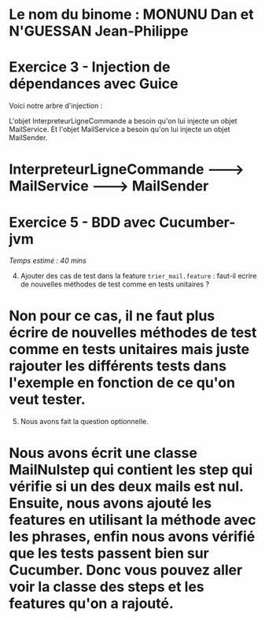

# Le nom du binome : MONUNU Dan et N'GUESSAN Jean-Philippe
# Exercice 3 - Injection de dépendances avec Guice

Voici notre arbre d'injection :

L'objet InterpreteurLigneCommande a besoin qu'on lui injecte un objet MailService. Et l'objet MailService a besoin qu'on lui injecte un objet MailSender.

# InterpreteurLigneCommande ---> MailService ---> MailSender


# Exercice 5 - BDD avec Cucumber-jvm
_Temps estimé : 40 mins_


  4) Ajouter des cas de test dans la feature `trier_mail.feature` : faut-il ecrire de nouvelles méthodes de test comme en tests unitaires ?
# Non pour ce cas, il ne faut plus écrire de nouvelles méthodes de test comme en tests unitaires mais juste rajouter les différents tests dans l'exemple en fonction de ce qu'on veut tester.

 5) Nous avons fait la question optionnelle. 

# Nous avons écrit une classe MailNulstep qui contient les step qui vérifie si un des deux mails est nul. Ensuite, nous avons ajouté les features en utilisant la méthode avec les phrases, enfin nous avons vérifié que les tests passent bien sur Cucumber. Donc vous pouvez aller voir la classe des steps et les features qu'on a rajouté. 



